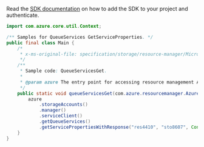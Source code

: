 Read the [SDK documentation](https://github.com/Azure/azure-sdk-for-java/blob/azure-resourcemanager_2.14.0/sdk/resourcemanager/azure-resourcemanager/README.md) on how to add the SDK to your project and authenticate.

```java
import com.azure.core.util.Context;

/** Samples for QueueServices GetServiceProperties. */
public final class Main {
    /*
     * x-ms-original-file: specification/storage/resource-manager/Microsoft.Storage/stable/2021-09-01/examples/QueueServicesGet.json
     */
    /**
     * Sample code: QueueServicesGet.
     *
     * @param azure The entry point for accessing resource management APIs in Azure.
     */
    public static void queueServicesGet(com.azure.resourcemanager.AzureResourceManager azure) {
        azure
            .storageAccounts()
            .manager()
            .serviceClient()
            .getQueueServices()
            .getServicePropertiesWithResponse("res4410", "sto8607", Context.NONE);
    }
}
```
